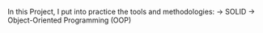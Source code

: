 In this Project, I put into practice the tools and methodologies:
-> SOLID
-> Object-Oriented Programming (OOP)
